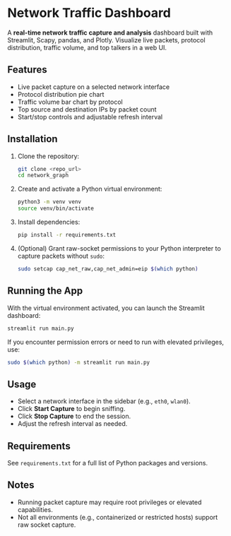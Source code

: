 # Network Traffic Dashboard

A **real-time network traffic capture and analysis** dashboard built with Streamlit, Scapy, pandas, and Plotly. Visualize live packets, protocol distribution, traffic volume, and top talkers in a web UI.

## Features

- Live packet capture on a selected network interface
- Protocol distribution pie chart
- Traffic volume bar chart by protocol
- Top source and destination IPs by packet count
- Start/stop controls and adjustable refresh interval

## Installation

1. Clone the repository:

   ```bash
   git clone <repo_url>
   cd network_graph
   ```

2. Create and activate a Python virtual environment:

   ```bash
   python3 -m venv venv
   source venv/bin/activate
   ```

3. Install dependencies:

   ```bash
   pip install -r requirements.txt
   ```

4. (Optional) Grant raw-socket permissions to your Python interpreter to capture packets without `sudo`:

   ```bash
   sudo setcap cap_net_raw,cap_net_admin=eip $(which python)
   ```

## Running the App

With the virtual environment activated, you can launch the Streamlit dashboard:

```bash
streamlit run main.py
```

If you encounter permission errors or need to run with elevated privileges, use:

```bash
sudo $(which python) -m streamlit run main.py
```

## Usage

- Select a network interface in the sidebar (e.g., `eth0`, `wlan0`).
- Click **Start Capture** to begin sniffing.
- Click **Stop Capture** to end the session.
- Adjust the refresh interval as needed.

## Requirements

See `requirements.txt` for a full list of Python packages and versions.

## Notes

- Running packet capture may require root privileges or elevated capabilities.
- Not all environments (e.g., containerized or restricted hosts) support raw socket capture.
